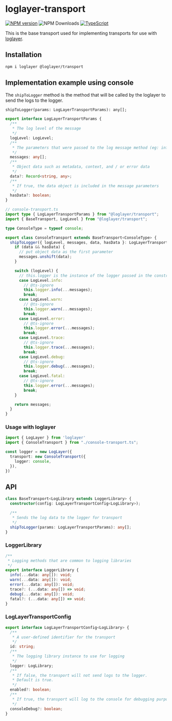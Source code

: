# loglayer-transport

[![NPM version](https://img.shields.io/npm/v/loglayer-transport.svg?style=flat-square)](https://www.npmjs.com/package/@loglayer/transport)
![NPM Downloads](https://img.shields.io/npm/dm/@loglayer/transport)
[![TypeScript](https://img.shields.io/badge/%3C%2F%3E-TypeScript-%230074c1.svg)](http://www.typescriptlang.org/)

This is the base transport used for implementing transports for use with [loglayer](https://loglayer.dev).

## Installation

```bash
npm i loglayer @loglayer/transport
```

## Implementation example using console

The `shipToLogger` method is the method that will be called by the loglayer to send the logs to the logger.

`shipToLogger(params: LogLayerTransportParams): any[];`

```typescript
export interface LogLayerTransportParams {
  /**
   * The log level of the message
   */
  logLevel: LogLevel;
  /**
   * The parameters that were passed to the log message method (eg: info / warn / debug / error)
   */
  messages: any[];
  /**
   * Object data such as metadata, context, and / or error data
   */
  data?: Record<string, any>;
  /**
   * If true, the data object is included in the message parameters
   */
  hasData?: boolean;
}
```

```typescript
// console-transport.ts
import type { LogLayerTransportParams } from "@loglayer/transport";
import { BaseTransport, LogLevel } from "@loglayer/transport";

type ConsoleType = typeof console;

export class ConsoleTransport extends BaseTransport<ConsoleType> {
  shipToLogger({ logLevel, messages, data, hasData }: LogLayerTransportParams) {
    if (data && hasData) {
      // put object data as the first parameter
      messages.unshift(data);
    }

    switch (logLevel) {
      // this.logger is the instance of the logger passed in the constructor
      case LogLevel.info:
        // @ts-ignore
        this.logger.info(...messages);
        break;
      case LogLevel.warn:
        // @ts-ignore
        this.logger.warn(...messages);
        break;
      case LogLevel.error:
        // @ts-ignore
        this.logger.error(...messages);
        break;
      case LogLevel.trace:
        // @ts-ignore
        this.logger.trace(...messages);
        break;
      case LogLevel.debug:
        // @ts-ignore
        this.logger.debug(...messages);
        break;
      case LogLevel.fatal:
        // @ts-ignore
        this.logger.error(...messages);
        break;
    }

    return messages;
  }
}
```

### Usage with loglayer

```typescript
import { LogLayer } from 'loglayer'
import { ConsoleTransport } from "./console-transport.ts";

const logger = new LogLayer({
  transport: new ConsoleTransport({
    logger: console,
  }),
})
```

## API

```typescript
class BaseTransport<LogLibrary extends LoggerLibrary> {
  constructor(config: LogLayerTransportConfig<LogLibrary>);

  /**
   * Sends the log data to the logger for transport
   */
  shipToLogger(params: LogLayerTransportParams): any[];
}
```

### LoggerLibrary

```typescript
/**
 * Logging methods that are common to logging libraries
 */
export interface LoggerLibrary {
  info(...data: any[]): void;
  warn(...data: any[]): void;
  error(...data: any[]): void;
  trace?: (...data: any[]) => void;
  debug(...data: any[]): void;
  fatal?: (...data: any[]) => void;
}
```

### LogLayerTransportConfig

```typescript
export interface LogLayerTransportConfig<LogLibrary> {
  /**
   * A user-defined identifier for the transport
   */
  id: string;
  /**
   * The logging library instance to use for logging
   */
  logger: LogLibrary;
  /**
   * If false, the transport will not send logs to the logger.
   * Default is true.
   */
  enabled?: boolean;
  /**
   * If true, the transport will log to the console for debugging purposes
   */
  consoleDebug?: boolean;
}
```